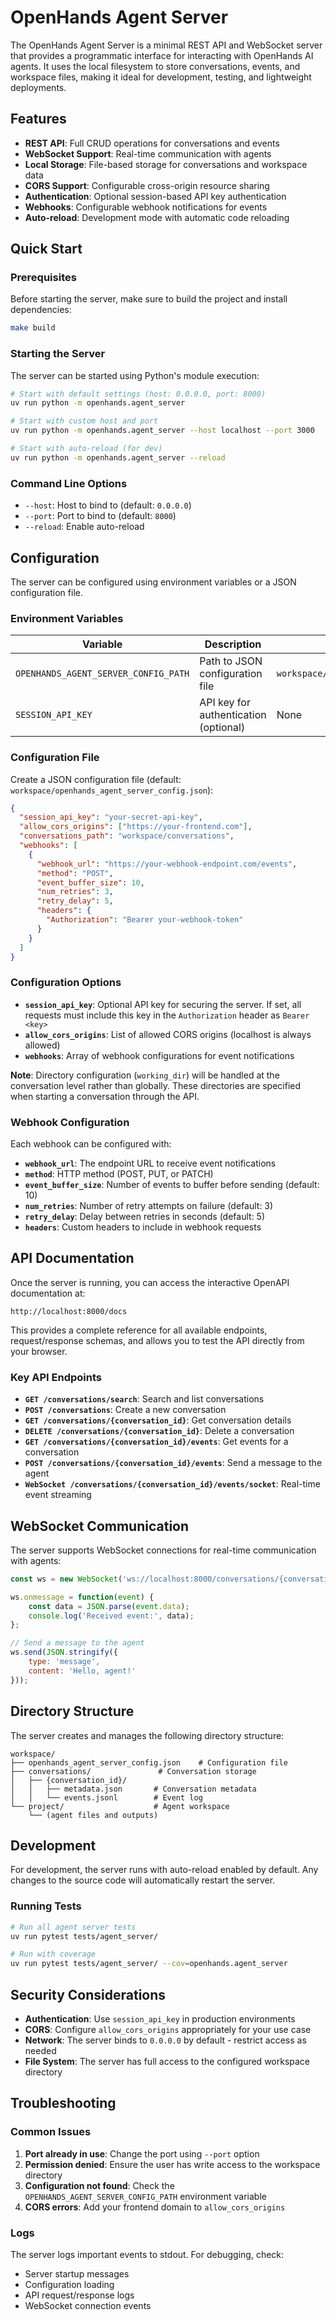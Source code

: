# OpenHands Agent Server

The OpenHands Agent Server is a minimal REST API and WebSocket server that provides a programmatic interface for interacting with OpenHands AI agents. It uses the local filesystem to store conversations, events, and workspace files, making it ideal for development, testing, and lightweight deployments.

## Features

- **REST API**: Full CRUD operations for conversations and events
- **WebSocket Support**: Real-time communication with agents
- **Local Storage**: File-based storage for conversations and workspace data
- **CORS Support**: Configurable cross-origin resource sharing
- **Authentication**: Optional session-based API key authentication
- **Webhooks**: Configurable webhook notifications for events
- **Auto-reload**: Development mode with automatic code reloading

## Quick Start

### Prerequisites

Before starting the server, make sure to build the project and install dependencies:

```bash
make build
```

### Starting the Server

The server can be started using Python's module execution:

```bash
# Start with default settings (host: 0.0.0.0, port: 8000)
uv run python -m openhands.agent_server

# Start with custom host and port
uv run python -m openhands.agent_server --host localhost --port 3000

# Start with auto-reload (for dev)
uv run python -m openhands.agent_server --reload
```

### Command Line Options

- `--host`: Host to bind to (default: `0.0.0.0`)
- `--port`: Port to bind to (default: `8000`)
- `--reload`: Enable auto-reload

## Configuration

The server can be configured using environment variables or a JSON configuration file.

### Environment Variables

| Variable | Description | Default |
|----------|-------------|---------|
| `OPENHANDS_AGENT_SERVER_CONFIG_PATH` | Path to JSON configuration file | `workspace/openhands_agent_server_config.json` |
| `SESSION_API_KEY` | API key for authentication (optional) | None |

### Configuration File

Create a JSON configuration file (default: `workspace/openhands_agent_server_config.json`):

```json
{
  "session_api_key": "your-secret-api-key",
  "allow_cors_origins": ["https://your-frontend.com"],
  "conversations_path": "workspace/conversations",
  "webhooks": [
    {
      "webhook_url": "https://your-webhook-endpoint.com/events",
      "method": "POST",
      "event_buffer_size": 10,
      "num_retries": 3,
      "retry_delay": 5,
      "headers": {
        "Authorization": "Bearer your-webhook-token"
      }
    }
  ]
}
```

### Configuration Options

- **`session_api_key`**: Optional API key for securing the server. If set, all requests must include this key in the `Authorization` header as `Bearer <key>`
- **`allow_cors_origins`**: List of allowed CORS origins (localhost is always allowed)
- **`webhooks`**: Array of webhook configurations for event notifications

**Note**: Directory configuration (`working_dir`) will be handled at the conversation level rather than globally. These directories are specified when starting a conversation through the API.

### Webhook Configuration

Each webhook can be configured with:
- **`webhook_url`**: The endpoint URL to receive event notifications
- **`method`**: HTTP method (POST, PUT, or PATCH)
- **`event_buffer_size`**: Number of events to buffer before sending (default: 10)
- **`num_retries`**: Number of retry attempts on failure (default: 3)
- **`retry_delay`**: Delay between retries in seconds (default: 5)
- **`headers`**: Custom headers to include in webhook requests

## API Documentation

Once the server is running, you can access the interactive OpenAPI documentation at:

```
http://localhost:8000/docs
```

This provides a complete reference for all available endpoints, request/response schemas, and allows you to test the API directly from your browser.

### Key API Endpoints

- **`GET /conversations/search`**: Search and list conversations
- **`POST /conversations`**: Create a new conversation
- **`GET /conversations/{conversation_id}`**: Get conversation details
- **`DELETE /conversations/{conversation_id}`**: Delete a conversation
- **`GET /conversations/{conversation_id}/events`**: Get events for a conversation
- **`POST /conversations/{conversation_id}/events`**: Send a message to the agent
- **`WebSocket /conversations/{conversation_id}/events/socket`**: Real-time event streaming

## WebSocket Communication

The server supports WebSocket connections for real-time communication with agents:

```javascript
const ws = new WebSocket('ws://localhost:8000/conversations/{conversation_id}/events/socket');

ws.onmessage = function(event) {
    const data = JSON.parse(event.data);
    console.log('Received event:', data);
};

// Send a message to the agent
ws.send(JSON.stringify({
    type: 'message',
    content: 'Hello, agent!'
}));
```

## Directory Structure

The server creates and manages the following directory structure:

```
workspace/
├── openhands_agent_server_config.json    # Configuration file
├── conversations/               # Conversation storage
│   ├── {conversation_id}/
│   │   ├── metadata.json       # Conversation metadata
│   │   └── events.jsonl        # Event log
└── project/                    # Agent workspace
    └── (agent files and outputs)
```

## Development

For development, the server runs with auto-reload enabled by default. Any changes to the source code will automatically restart the server.

### Running Tests

```bash
# Run all agent server tests
uv run pytest tests/agent_server/

# Run with coverage
uv run pytest tests/agent_server/ --cov=openhands.agent_server
```

## Security Considerations

- **Authentication**: Use `session_api_key` in production environments
- **CORS**: Configure `allow_cors_origins` appropriately for your use case
- **Network**: The server binds to `0.0.0.0` by default - restrict access as needed
- **File System**: The server has full access to the configured workspace directory

## Troubleshooting

### Common Issues

1. **Port already in use**: Change the port using `--port` option
2. **Permission denied**: Ensure the user has write access to the workspace directory
3. **Configuration not found**: Check the `OPENHANDS_AGENT_SERVER_CONFIG_PATH` environment variable
4. **CORS errors**: Add your frontend domain to `allow_cors_origins`

### Logs

The server logs important events to stdout. For debugging, check:
- Server startup messages
- Configuration loading
- API request/response logs
- WebSocket connection events
